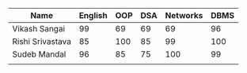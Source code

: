 |Name   | English  | OOP  |  DSA | Networks  | DBMS |
|---|---|---|---|---|---|
|Vikash Sangai| 99  |  69 | 69  | 69  |  96 |
|Rishi Srivastava| 85  | 100  |  85 | 99  | 100  |
| Sudeb Mandal  |  96 | 85  | 75  |  100 |  99 |
|   |   |   |   |   |   |
